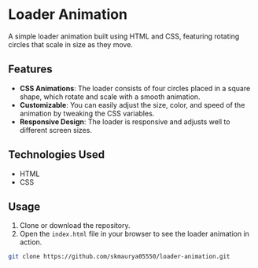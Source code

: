 # Loader Animation

A simple loader animation built using HTML and CSS, featuring rotating circles that scale in size as they move.

## Features
- **CSS Animations**: The loader consists of four circles placed in a square shape, which rotate and scale with a smooth animation.
- **Customizable**: You can easily adjust the size, color, and speed of the animation by tweaking the CSS variables.
- **Responsive Design**: The loader is responsive and adjusts well to different screen sizes.

## Technologies Used
- HTML
- CSS

## Usage

1. Clone or download the repository.
2. Open the `index.html` file in your browser to see the loader animation in action.

```bash
git clone https://github.com/skmaurya05550/loader-animation.git















